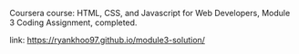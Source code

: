 Coursera course: HTML, CSS, and Javascript for Web Developers, Module 3 Coding Assignment, completed.

link: https://ryankhoo97.github.io/module3-solution/
